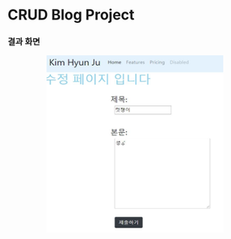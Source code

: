 # CRUD Blog Project
### 결과 화면
  <center><img src="./img/crudblog.png" alt="" height="350px" width="350px"/></center>
